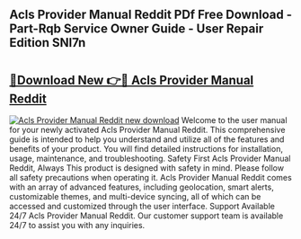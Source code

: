## Acls Provider Manual Reddit PDf Free Download - Part-Rqb Service Owner Guide - User Repair Edition SNl7n

# <h2><a href="http://bc23453.oget.top/?id=Acls+Provider+Manual+Reddit">🔗Download New 👉🔴 Acls Provider Manual Reddit</a></h2>

[![Acls Provider Manual Reddit new download](https://i.imgur.com/5g1atiW.png)](http://bc23453.oget.top/?id=Acls+Provider+Manual+Reddit)
Welcome to the user manual for your newly activated Acls Provider Manual Reddit. This comprehensive guide is intended to help you understand and utilize all of the features and benefits of your product. You will find detailed instructions for installation, usage, maintenance, and troubleshooting. Safety First Acls Provider Manual Reddit, Always This product is designed with safety in mind. Please follow all safety precautions when operating it. Acls Provider Manual Reddit comes with an array of advanced features, including geolocation, smart alerts, customizable themes, and multi-device syncing, all of which can be accessed and customized through the user interface. Support Available 24/7 Acls Provider Manual Reddit. Our customer support team is available 24/7 to assist you with any inquiries.
